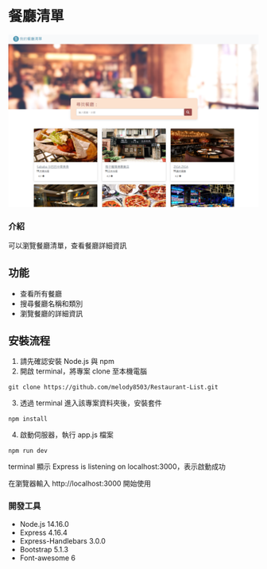 # 餐廳清單
![image](https://github.com/melody8503/Restaurant-List/blob/main/public/image/restaurantList.png) 

### 介紹
可以瀏覽餐廳清單，查看餐廳詳細資訊

## 功能
- 查看所有餐廳
- 搜尋餐廳名稱和類別
- 瀏覽餐廳的詳細資訊

## 安裝流程
1. 請先確認安裝 Node.js 與 npm
2. 開啟 terminal，將專案 clone 至本機電腦
  ```
  git clone https://github.com/melody8503/Restaurant-List.git
  ```
3. 透過 terminal 進入該專案資料夾後，安裝套件
  ```
  npm install
  ```
4. 啟動伺服器，執行 app.js 檔案
  ```
  npm run dev
  ```
terminal 顯示 Express is listening on localhost:3000，表示啟動成功

在瀏覽器輸入 http://localhost:3000 開始使用


### 開發工具
- Node.js 14.16.0
- Express 4.16.4
- Express-Handlebars 3.0.0
- Bootstrap 5.1.3
- Font-awesome 6